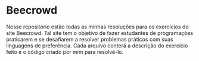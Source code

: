 # Beecrowd
Nesse repositório estão todas as minhas resoluções para os exercícios do site Beecrowd. Tal site tem o objetivo de fazer estudantes de programações praticarem e se desafiarem a resolver problemas práticos com suas linguagens de preferência. Cada arquivo conterá a descrição do exercício feito e o código criado por mim para resolvê-lo.
